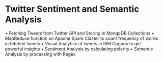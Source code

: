 # Twitter Sentiment and Semantic Analysis

• Fetching Tweets from Twitter API and Storing in MongoDB Collections
• MapReduce function on Apache Spark Cluster to count frequency of words in fetched tweets
• Visual Analytics of tweets in IBM Cognos to get powerful insights
• Sentiment Analysis by calculating polarity
• Semantic Analysis by processing with Regex

